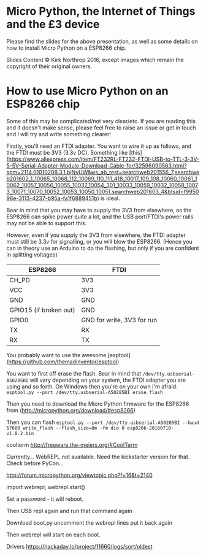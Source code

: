 # Micro Python, the Internet of Things and the £3 device

Please find the slides for the above presentation, as well as some details on how to install Micro Python on a ESP8266 chip.

Slides Content &copy; Kirk Northrop 2016, except images which remain the copyright of their original owners.

# How to use Micro Python on an ESP8266 chip

Some of this may be complicated/not very clear/etc. If you are reading this and it doesn't make sense, please feel free to raise an issue or get in touch and I will try and write something clearer!

Firstly, you'll need an FTDI adapter. You want to wire it up as follows, and the FTDI must be 3V3 (3.3v DC).
Something like [this] (https://www.aliexpress.com/item/FT232RL-FT232-FTDI-USB-to-TTL-3-3V-5-5V-Serial-Adapter-Module-Download-Cable-for/32596090563.html?spm=2114.01010208.3.1.bjNvUW&ws_ab_test=searchweb201556_7,searchweb201602_1_10065_10068_112_10069_110_111_418_10017_109_108_10060_10061_10062_10057_10056_10055_10037_10054_301_10033_10059_10032_10058_10073_10071_10070_10052_10053_10050_10051,searchweb201603_4&btsid=f995096e-3113-4237-b95a-fa1f6889451b) is ideal.

Bear in mind that you may have to supply the 3V3 from elsewhere, as the ESP8266 can spike power quite a lot, and the USB port/FTDI's power rails may not be able to support this.

However, even if you supply the 3V3 from elsewhere, the FTDI adapter must still be 3.3v for signalling, or you will blow the ESP8266. (Hence you can in theory use an Arduino to do the flashing, but only if you are confident in splitting voltages)

ESP8266 | FTDI
--------|------
CH_PD | 3V3
VCC | 3V3
GND | GND
GPIO15 (if broken out) | GND
GPIO0 | GND for write, 3V3 for run
TX | RX
RX | TX

You probably want to use the awesome [esptool] (https://github.com/themadinventor/esptool)

You want to first off erase the flash. Bear in mind that `/dev/tty.usbserial-A50285BI` will vary depending on your system, the FTDI adapter you are using and so forth. On Windows then you're on your own I'm afraid.
`esptool.py --port /dev/tty.usbserial-A50285BI erase_flash`

Then you need to download the Micro Python firmware for the ESP8266 from (http://micropython.org/download/#esp8266)

Then you can flash 
`esptool.py --port /dev/tty.usbserial-A50285BI --baud 57600 write_flash --flash_size=8m -fm dio 0 esp8266-20160710-v1.8.2.bin`


coolterm   http://freeware.the-meiers.org/#CoolTerm


Currently… WebREPL not available. Need the kickstarter version for that. Check before PyCon…

http://forum.micropython.org/viewtopic.php?f=16&t=2140

import webrepl; webrepl.start()

Set a password - it will reboot. 

Then USB repl again and run that command again

Download boot.py
uncomment the webrepl lines
put it back again

Then webrepl will start on each boot.









Drivers https://hackaday.io/project/11660/logs/sort/oldest
